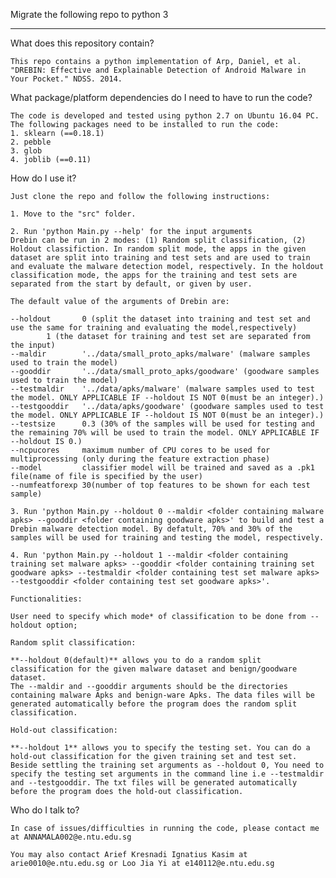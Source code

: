 

Migrate the following repo to python 3

_______________________________________________________________
What does this repository contain?

    This repo contains a python implementation of Arp, Daniel, et al. "DREBIN: Effective and Explainable Detection of Android Malware in Your Pocket." NDSS. 2014.

What package/platform dependencies do I need to have to run the code?

    The code is developed and tested using python 2.7 on Ubuntu 16.04 PC.
    The following packages need to be installed to run the code:
    1. sklearn (==0.18.1)
    2. pebble
    3. glob
    4. joblib (==0.11)

How do I use it?

    Just clone the repo and follow the following instructions:

    1. Move to the "src" folder.

    2. Run 'python Main.py --help' for the input arguments
    Drebin can be run in 2 modes: (1) Random split classification, (2) Holdout classifiction. In random split mode, the apps in the given dataset are split into training and test sets and are used to train and evaluate the malware detection model, respectively. In the holdout classification mode, the apps for the training and test sets are separated from the start by default, or given by user.

    The default value of the arguments of Drebin are:

    --holdout       0 (split the dataset into training and test set and use the same for training and evaluating the model,respectively)
		    1 (the dataset for training and test set are separated from the input)
    --maldir        '../data/small_proto_apks/malware' (malware samples used to train the model)
    --gooddir       '../data/small_proto_apks/goodware' (goodware samples used to train the model)
    --testmaldir    '../data/apks/malware' (malware samples used to test the model. ONLY APPLICABLE IF --holdout IS NOT 0(must be an integer).)
    --testgooddir   '../data/apks/goodware' (goodware samples used to test the model. ONLY APPLICABLE IF --holdout IS NOT 0(must be an integer).)
    --testsize      0.3 (30% of the samples will be used for testing and the remaining 70% will be used to train the model. ONLY APPLICABLE IF --holdout IS 0.)
    --ncpucores     maximum number of CPU cores to be used for multiprocessing (only during the feature extraction phase)
    --model         classifier model will be trained and saved as a .pk1 file(name of file is specified by the user)
    --numfeatforexp 30(number of top features to be shown for each test sample)

    3. Run 'python Main.py --holdout 0 --maldir <folder containing malware apks> --gooddir <folder containing goodware apks>' to build and test a Drebin malware detection model. By defatult, 70% and 30% of the samples will be used for training and testing the model, respectively.

    4. Run 'python Main.py --holdout 1 --maldir <folder containing training set malware apks> --gooddir <folder containing training set goodware apks> --testmaldir <folder containing test set malware apks> --testgooddir <folder containing test set goodware apks>'.

    Functionalities:

    User need to specify which mode* of classification to be done from --holdout option;

    Random split classification:

    **--holdout 0(default)** allows you to do a random split classification for the given malware dataset and benign/goodware dataset.
    The --maldir and --gooddir arguments should be the directories containing malware Apks and benign-ware Apks. The data files will be
    generated automatically before the program does the random split classification.

    Hold-out classification:

    **--holdout 1** allows you to specify the testing set. You can do a hold-out classification for the given training set and test set.
    Beside settling the training set arguments as --holdout 0, You need to specify the testing set arguments in the command line i.e --testmaldir
    and --testgooddir. The txt files will be generated automatically before the program does the hold-out classification.

Who do I talk to?

    In case of issues/difficulties in running the code, please contact me at ANNAMALA002@e.ntu.edu.sg

    You may also contact Arief Kresnadi Ignatius Kasim at arie0010@e.ntu.edu.sg or Loo Jia Yi at e140112@e.ntu.edu.sg
